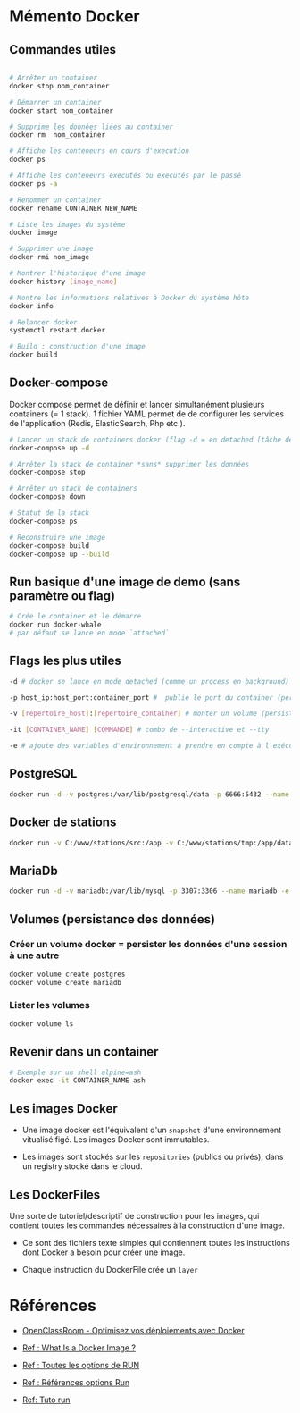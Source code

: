 # Mémento Docker

## Commandes utiles
```bash

# Arrêter un container
docker stop nom_container 

# Démarrer un container
docker start nom_container

# Supprime les données liées au container
docker rm  nom_container

# Affiche les conteneurs en cours d'execution
docker ps

# Affiche les conteneurs executés ou executés par le passé
docker ps -a 	

# Renommer un container
docker rename CONTAINER NEW_NAME

# Liste les images du système
docker image

# Supprimer une image
docker rmi nom_image

# Montrer l'historique d'une image
docker history [image_name]

# Montre les informations relatives à Docker du système hôte
docker info

# Relancer docker
systemctl restart docker  

# Build : construction d'une image
docker build
``` 


## Docker-compose
Docker compose permet de définir et lancer simultanément plusieurs containers (= 1 stack). 1 fichier YAML permet de de configurer les services de l'application (Redis, ElasticSearch, Php etc.).

```bash
# Lancer un stack de containers docker (flag -d = en detached [tâche de fond])
docker-compose up -d 

# Arrêter la stack de container *sans* supprimer les données
docker-compose stop

# Arrêter un stack de containers
docker-compose down 

# Statut de la stack
docker-compose ps

# Reconstruire une image 
docker-compose build
docker-compose up --build
```

## Run basique d'une image de demo (sans paramètre ou flag)

```bash
# Crée le container et le démarre
docker run docker-whale
# par défaut se lance en mode `attached`
```

## Flags les plus utiles
```bash
-d # docker se lance en mode detached (comme un process en background)

-p host_ip:host_port:container_port #  publie le port du container (permet de publier le port en dehors de docker)

-v [repertoire_host]:[repertoire_container] # monter un volume (persistence des données, indispensable pour faire tourner une BDD avec de la persistence à l'arrêt du container (= suppression données)

-it [CONTAINER_NAME] [COMMANDE] # combo de --interactive et --tty

-e # ajoute des variables d'environnement à prendre en compte à l'exécution
```

## PostgreSQL
```bash
docker run -d -v postgres:/var/lib/postgresql/data -p 6666:5432 --name postgres -e POSTGRES_PASSWORD=root -d postgres:11
```

## Docker de stations
```bash
docker run -v C:/www/stations/src:/app -v C:/www/stations/tmp:/app/data --env-file .env -it stations  ash
```

## MariaDb
```bash
docker run -d -v mariadb:/var/lib/mysql -p 3307:3306 --name mariadb -e MYSQL_ROOT_PASSWORD=root -d mariadb:10.2
```

## Volumes (persistance des données)
### Créer un volume docker  = persister les données d'une session à une autre 
```bash
docker volume create postgres
docker volume create mariadb
```
### Lister les volumes 
```bash
docker volume ls
```

## Revenir dans un container
```bash
# Exemple sur un shell alpine=ash
docker exec -it CONTAINER_NAME ash
```

## Les images Docker
- Une image docker est l'équivalent d'un `snapshot` d'une environnement vitualisé figé. 
  Les images Docker sont immutables.

- Les images sont stockés sur les `repositories` (publics ou privés), dans un registry stocké dans le cloud.

## Les DockerFiles

Une sorte de tutoriel/descriptif de construction pour les images, qui contient toutes les commandes nécessaires à la construction d'une image. 

* Ce sont des fichiers texte simples qui contiennent toutes les instructions dont Docker a besoin pour créer une image.

* Chaque instruction du DockerFile crée un `layer`

# Références

- [OpenClassRoom - Optimisez vos déploiements avec Docker](https://openclassrooms.com/fr/courses/2035766-optimisez-votre-deploiement-en-creant-des-conteneurs-avec-docker)

- [Ref : What Is a Docker Image ?](https://searchitoperations.techtarget.com/definition/Docker-image)

- [Ref : Toutes les options de RUN](https://docs.docker.com/engine/reference/commandline/run/)
- [Ref : Références options Run](https://docs.docker.com/engine/reference/run/)
- [Ref: Tuto run](https://blog.codeship.com/the-basics-of-the-docker-run-command/)
